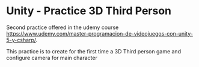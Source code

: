 # Unity - Practice 3D Third Person
Second practice offered in the udemy course https://www.udemy.com/master-programacion-de-videojuegos-con-unity-5-y-csharp/.

This practice is to create for the first time a 3D Third person game and configure camera for main character
